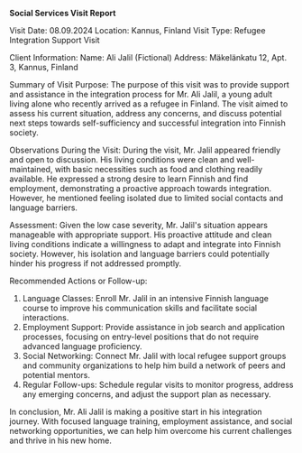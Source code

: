  **Social Services Visit Report**

Visit Date: 08.09.2024
Location: Kannus, Finland
Visit Type: Refugee Integration Support Visit

Client Information:
Name: Ali Jalil (Fictional)
Address: Mäkelänkatu 12, Apt. 3, Kannus, Finland

Summary of Visit Purpose:
The purpose of this visit was to provide support and assistance in the integration process for Mr. Ali Jalil, a young adult living alone who recently arrived as a refugee in Finland. The visit aimed to assess his current situation, address any concerns, and discuss potential next steps towards self-sufficiency and successful integration into Finnish society.

Observations During the Visit:
During the visit, Mr. Jalil appeared friendly and open to discussion. His living conditions were clean and well-maintained, with basic necessities such as food and clothing readily available. He expressed a strong desire to learn Finnish and find employment, demonstrating a proactive approach towards integration. However, he mentioned feeling isolated due to limited social contacts and language barriers.

Assessment:
Given the low case severity, Mr. Jalil's situation appears manageable with appropriate support. His proactive attitude and clean living conditions indicate a willingness to adapt and integrate into Finnish society. However, his isolation and language barriers could potentially hinder his progress if not addressed promptly.

Recommended Actions or Follow-up:
1. Language Classes: Enroll Mr. Jalil in an intensive Finnish language course to improve his communication skills and facilitate social interactions.
2. Employment Support: Provide assistance in job search and application processes, focusing on entry-level positions that do not require advanced language proficiency.
3. Social Networking: Connect Mr. Jalil with local refugee support groups and community organizations to help him build a network of peers and potential mentors.
4. Regular Follow-ups: Schedule regular visits to monitor progress, address any emerging concerns, and adjust the support plan as necessary.

In conclusion, Mr. Ali Jalil is making a positive start in his integration journey. With focused language training, employment assistance, and social networking opportunities, we can help him overcome his current challenges and thrive in his new home.